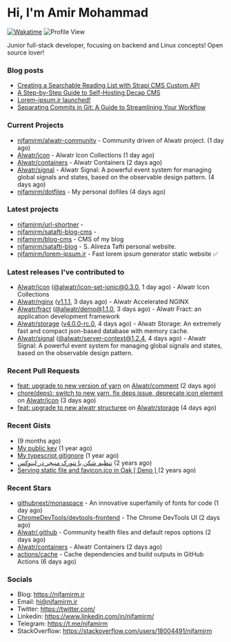 # Hi, I'm Amir Mohammad
[![Wakatime](https://wakatime.com/badge/user/68776a95-d771-48a4-a960-90136239e4fd.svg)](https://wakatime.com/@68776a95-d771-48a4-a960-90136239e4fd)
![Profile View](https://komarev.com/ghpvc/?username=njfamirm)

Junior full-stack developer, focusing on backend and Linux concepts!
Open source lover!

### Blog posts

- [Creating a Searchable Reading List with Strapi CMS Custom API](https://www.njfamirm.ir/en/blog/strapi-custom-api/)
- [A Step-by-Step Guide to Self-Hosting Decap CMS](https://www.njfamirm.ir/en/blog/self-hosting-decap-cms/)
- [Lorem-ipsum.ir launched!](https://www.njfamirm.ir/en/blog/lorem-ipsum-ir-launched/)
- [Separating Commits in Git: A Guide to Streamlining Your Workflow](https://www.njfamirm.ir/en/blog/git-separate/)


### Current Projects

- [njfamirm/alwatr-community](https://github.com/njfamirm/alwatr-community) - Community driven of Alwatr project. (1 day ago)
- [Alwatr/icon](https://github.com/Alwatr/icon) - Alwatr Icon Collections (1 day ago)
- [Alwatr/containers](https://github.com/Alwatr/containers) - Alwatr Containers (2 days ago)
- [Alwatr/signal](https://github.com/Alwatr/signal) - Alwatr Signal: A powerful event system for managing global signals and states, based on the observable design pattern. (4 days ago)
- [njfamirm/dotfiles](https://github.com/njfamirm/dotfiles) - My personal dofiles (4 days ago)

### Latest projects

- [njfamirm/url-shortner](https://github.com/njfamirm/url-shortner) - 
- [njfamirm/satafti-blog-cms](https://github.com/njfamirm/satafti-blog-cms) - 
- [njfamirm/blog-cms](https://github.com/njfamirm/blog-cms) - CMS of my blog
- [njfamirm/satafti-blog](https://github.com/njfamirm/satafti-blog) - S. Alireza Tafti personal website.
- [njfamirm/lorem-ipsum.ir](https://github.com/njfamirm/lorem-ipsum.ir) - Fast lorem ipsum generator static website ✅

### Latest releases I've contributed to

- [Alwatr/icon](https://github.com/Alwatr/icon) ([@alwatr/icon-set-ionic@0.3.0](https://github.com/Alwatr/icon/releases/tag/%40alwatr/icon-set-ionic%400.3.0), 1 day ago) - Alwatr Icon Collections
- [Alwatr/nginx](https://github.com/Alwatr/nginx) ([v1.1.1](https://github.com/Alwatr/nginx/releases/tag/v1.1.1), 3 days ago) - Alwatr Accelerated NGINX
- [Alwatr/fract](https://github.com/Alwatr/fract) ([@alwatr/demo@1.1.0](https://github.com/Alwatr/fract/releases/tag/%40alwatr/demo%401.1.0), 3 days ago) - Alwatr Fract: an application development framework
- [Alwatr/storage](https://github.com/Alwatr/storage) ([v4.0.0-rc.0](https://github.com/Alwatr/storage/releases/tag/v4.0.0-rc.0), 4 days ago) - Alwatr Storage: An extremely fast and compact json-based database with memory cache.
- [Alwatr/signal](https://github.com/Alwatr/signal) ([@alwatr/server-context@1.2.4](https://github.com/Alwatr/signal/releases/tag/%40alwatr/server-context%401.2.4), 4 days ago) - Alwatr Signal: A powerful event system for managing global signals and states, based on the observable design pattern.

### Recent Pull Requests

- [feat: upgrade to new version of yarn](https://github.com/Alwatr/comment/pull/72) on [Alwatr/comment](https://github.com/Alwatr/comment) (2 days ago)
- [chore(deps): switch to new yarn, fix deps issue, deprecate icon element](https://github.com/Alwatr/icon/pull/53) on [Alwatr/icon](https://github.com/Alwatr/icon) (3 days ago)
- [feat: upgrade to new alwatr structuree](https://github.com/Alwatr/storage/pull/101) on [Alwatr/storage](https://github.com/Alwatr/storage) (4 days ago)

### Recent Gists

- [](https://gist.github.com/022d07ecd84e69ad31ef0bcd32d86b59) (9 months ago)
- [My public key](https://gist.github.com/879f720c9ca74a0934ce571b7285ed34) (1 year ago)
- [My typescript gitignore](https://gist.github.com/6a40b1912daab3f91a02a7b53f3f76c3) (1 year ago)
- [تنظیم شکن با نتورک منیجر در لینوکس](https://gist.github.com/cc40c344e89bdcdf77085cbf1fc05162) (2 years ago)
- [Serving static file and favicon.ico in Oak [ Deno ] ](https://gist.github.com/9bcaca2b6a672e729c099193b4aafe9f) (2 years ago)

### Recent Stars

- [githubnext/monaspace](https://github.com/githubnext/monaspace) - An innovative superfamily of fonts for code (1 day ago)
- [ChromeDevTools/devtools-frontend](https://github.com/ChromeDevTools/devtools-frontend) - The Chrome DevTools UI (2 days ago)
- [Alwatr/.github](https://github.com/Alwatr/.github) - Community health files and default repos options (2 days ago)
- [Alwatr/containers](https://github.com/Alwatr/containers) - Alwatr Containers (2 days ago)
- [actions/cache](https://github.com/actions/cache) - Cache dependencies and build outputs in GitHub Actions (6 days ago)

### Socials

- Blog: https://njfamirm.ir
- Email: hi@njfamirm.ir
- Twitter: https://twitter.com/
- Linkedin: https://www.linkedin.com/in/njfamirm/
- Telegram: https://t.me/njfamirm
- StackOverflow: https://stackoverflow.com/users/18004491/njfamirm
